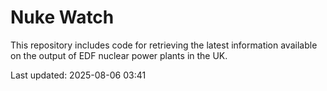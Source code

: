 # Nuke Watch

This repository includes code for retrieving the latest information available on the output of EDF nuclear power plants in the UK.

Last updated: 2025-08-06 03:41